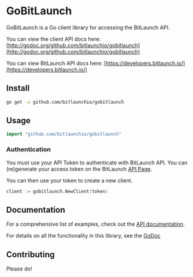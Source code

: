 # GoBitLaunch

GoBitLaunch is a Go client library for accessing the BitLaunch API.

You can view the client API docs here: [http://godoc.org/github.com/bitlaunchio/gobitlaunch](http://godoc.org/github.com/bitlaunchio/gobitlaunch)

You can view BitLaunch API docs here: [https://developers.bitlaunch.io/](https://developers.bitlaunch.io/)

## Install
```sh
go get -u github.com/bitlaunchio/gobitlaunch
```

## Usage

```go
import "github.com/bitlaunchio/gobitlaunch"
```

### Authentication

You must use your API Token to authenticate with BitLaunch API.
You can (re)generate your access token on the BitLaunch [API Page](https://app.bitlaunch.io/account/api).

You can then use your token to create a new client.

```go
client := gobitlaunch.NewClient(token)
```

## Documentation

For a comprehensive list of examples, check out the [API documentation](https://developers.bitlaunch.io/).

For details on all the functionality in this library, see the [GoDoc](http://godoc.org/github.com/bitlaunchio/gobitlaunch)

## Contributing

Please do!